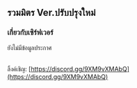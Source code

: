 ## รวมมิตร Ver.ปรับปรุงใหม่
### เกี่ยวกับเซิร์ฟเวอร์
ยังไม่มีข้อมูลประกาศ </br>
</br>

ลิ้งค์เชิญ: [https://discord.gg/9XM9vXMAbQ](https://discord.gg/9XM9vXMAbQ)
